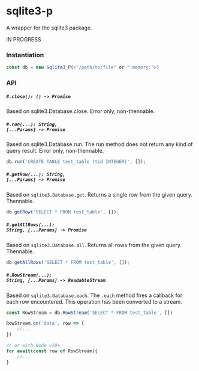 # sqlite3-p

A wrapper for the sqlite3 package.

IN PROGRESS

### Instantiation

```js
const db = new Sqlite3_P(<"/path/to/file" or ":memory:">)
```

### API

##### <code>#.close(): () -> Promise</code>

Based on sqlite3.Database.close.
Error only, non-thennable.

##### <code>#.run(...): String, [...Params] -> Promise</code>

Based on sqlite3.Database.run. The run method does not return any kind of query result.
Error only, non-thennable.

```js
db.run('CREATE TABLE test_table (tid INTEGER)', []);
```

##### <code>#.getRow(...): String, [...Params] -> Promise</code>

Based on <code>sqlite3.Database.get</code>. Returns a single row from the given query.
Thennable.

```js
db.getRow('SELECT * FROM test_table', []);
```

##### <code>#.getAllRows(...): String, [...Params] -> Promise</code>

Based on <code>sqlite3.Database.all</code>. Returns all rows from the given query.
Thennable.

```js
db.getAllRows('SELECT * FROM test_table', []);
```

##### <code>#.RowStream(...): String, [...Params] -> ReadableStream</code>

Based on <code>sqlite3.Database.each</code>. The <code>.each</code> method fires a callback for each row encountered. This operation has been converted to a stream.

```js
const RowStream = db.RowStream('SELECT * FROM test_table', [])

RowStream.on('data', row => {
    //...
})

// or with Node v10+
for await(const row of RowStream){
    //...
}
```
